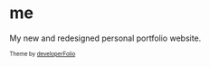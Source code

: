 # me



My new and redesigned personal portfolio website.

<sup><sub>Theme by [developerFolio](https://github.com/saadpasta/developerFolio)</sub></sup>
